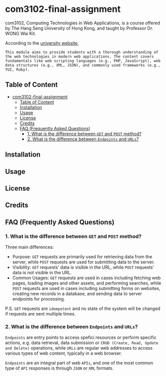 # com3102-final-assignment

com3102, Computing Technologies in Web Applications, is a course offered by The Hang Seng University of Hong Kong, and taught by Professor Dr. WONG Wai Kit. 

According to the [university website](https://www.hsu.edu.hk/en/academic-programmes/undergraduate/ahcc/academic-structure/?shortname=COM3102&cid=2090), 

`
This module aims to provide students with a thorough understanding of the web technologies in modern web applications. The content covers fundamentals like web scripting languages (e.g., PHP, JavaScript), web data structures (e.g., XML, JSON), and commonly used frameworks (e.g., YUI, Ruby).
`

## Table of Content
- [com3102-final-assignment](#com3102-final-assignment)
  - [Table of Content](#table-of-content)
  - [Installation](#installation)
  - [Usage](#usage)
  - [License](#license)
  - [Credits](#credits)
  - [FAQ (Frequently Asked Questions)](#faq-frequently-asked-questions)
    - [1. What is the difference between `GET` and `POST` method?](#1-what-is-the-difference-between-get-and-post-method)
    - [2. What is the difference between `Endpoints` and `URLs`?](#2-what-is-the-difference-between-endpoints-and-urls)

## Installation

## Usage

## License

## Credits

## FAQ (Frequently Asked Questions)

### 1. What is the difference between `GET` and `POST` method?

Three main differences:

- Purpose: `GET` requests are primarily used for retrieving data from the server, while `POST` requests are used for submitting data to the server.
- Visibility: `GET` requests' data is visible in the URL, while `POST` requests' data is not visible in the URL.
- Common Usages: `GET` requests are used in cases including fetching web pages, loading images and other assets, and performing searches, while `POST` requests are used in cases including submitting forms on websites, creating new records in a database, and sending data to server endpoints for processing.

P.S. `GET` requests are `idempotent` and no state of the system will be changed if requests are sent multiple times.

### 2. What is the difference between `Endpoints` and `URLs`?

`Endpoints` are entry points to access spefici resources or perform specific actions, e.g. data retrieval, data submission or `CRUD (Create, Read, Update and Delete)` operations, while `URLs` are regular web addresses to access various types of web content, typically in a web browser.

`Endpoints` are an integral part of web `APIs`, and one of the most common type of `API` responses is through `JSON` or `XML` formats.